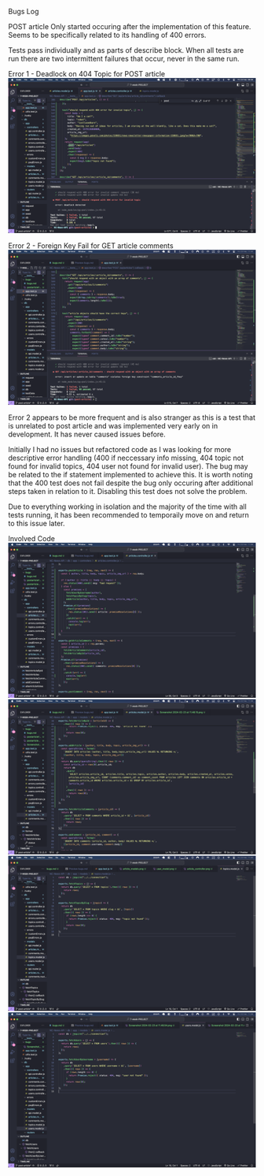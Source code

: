 Bugs Log

POST article
Only started occuring after the implementation of this feature. Seems to be specifically related to its handling of 400 errors.

Tests pass individually and as parts of describe block. When all tests are run there are two intermittent failures that occur, never in the same run.

Error 1 - Deadlock on 404 Topic for POST article
![404 topic fail](./bugs_imgs/bug1_postarticle.png)

Error 2 - Foreign Key Fail for GET article comments
![foreign key fail](./bugs_imgs/bug2_postarticle.png)


Error 2 appears to be more frequent and is also stranger as this is a test that is unrelated to post article and was implemented very early on in development. It has never caused issues before.

Initially I had no issues but refactored code as I was looking for more descriptive error handling (400 if neccessary info missing, 404 topic not found for invalid topics, 404 user not found for invalid user). The bug may be related to the if statement implemented to achieve this. It is worth noting that the 400 test does not fail despite the bug only occuring after additional steps taken in relation to it. Disabling this test does not solve the problem.

Due to everything working in isolation and the majority of the time with all tests running, it has been recommended to temporaily move on and return to this issue later. 


Involved Code
![articles controller](./bugs_imgs/article_controller.png)
![articles model](./bugs_imgs/article_models.png)
![topics model](./bugs_imgs/topics_model.png)
![users model](./bugs_imgs/user_model.png)
